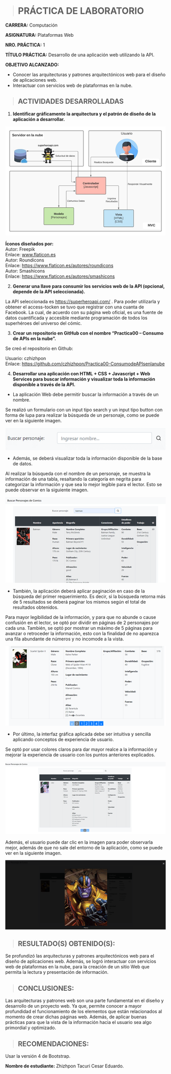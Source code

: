 
> # PRÁCTICA DE LABORATORIO 

**CARRERA:** Computación

**ASIGNATURA:** Plataformas Web

**NRO. PRÁCTICA:**	1	

**TÍTULO PRÁCTICA:** Desarrollo de una aplicación web utilizando la API.

**OBJETIVO ALCANZADO:** 
- Conocer las arquitecturas y patrones arquitectónicos web para el diseño de aplicaciones web.
- Interactuar con servicios web de plataformas en la nube.

> ## ACTIVIDADES DESARROLLADAS

1. **Identificar gráficamente la arquitectura y el patrón de diseño de la aplicación a desarrollar.**

<img src="img/readme/1.jpg" alt="1">

**Íconos diseñados por:** <br>
Autor: Freepik<br>
Enlace: www.flaticon.es <br>
Autor: Roundicons<br>
Enlace: https://www.flaticon.es/autores/roundicons <br>
Autor: Smashicons<br>
Enlace: https://www.flaticon.es/autores/smashicons 

2. **Generar una llave para consumir los servicios web de la API (opcional, depende de la API seleccionada).**

La API seleccionada es https://superheroapi.com/ . Para poder utilizarla y obtener el access-tocken se tuvo que registrar con una cuanta de Facebook. La cual, de acuerdo con su página web oficial, es una fuente de datos cuantificada y accesible mediante programación de todos los superhéroes del universo del cómic.

3. **Crear un repositorio en GitHub con el nombre “Practica00 – Consumo de APIs en la nube”.**

Se creó el repositorio en Github:

Usuario: czhizhpon<br>
Enlace: https://github.com/czhizhpon/Practica00-ConsumodeAPIsenlanube

4. **Desarrollar una aplicación con HTML + CSS + Javascript + Web Services para buscar información y visualizar toda la información disponible a través de la API.**

- La aplicación Web debe permitir buscar la información a través de un nombre.

Se realizó un formulario con un input tipo search y un input tipo button con forma de lupa para realizar la búsqueda de un personaje, como se puede ver en la siguiente imagen.

 <img src="img/readme/2.png" alt="2">

- Además, se deberá visualizar toda la información disponible de la base de datos. 

Al realizar la búsqueda con el nombre de un personaje, se muestra la información de una tabla, resaltando la categoría en negrita para categorizar la información y que sea lo mejor legible para el lector. Esto se puede observar en la siguiente imagen.

<img src="img/readme/3.png" alt="3">

- También, la aplicación deberá aplicar paginación en caso de la búsqueda del primer requerimiento. Es decir, si la búsqueda retorna más de 5 resultados se deberá paginar los mismos según el total de resultados obtenidos.

Para mayor legibilidad de la información, y para que no abunde o cause confusión en el lector, se optó por dividir en páginas de 2 personajes por cada una. También, se optó por mostrar un máximo de 5 páginas para avanzar o retroceder la información, esto con la finalidad de no aparezca una fila abundante de números y no incomode a la vista.

<img src="img/readme/4.png" alt="4"> 

- Por último, la interfaz gráfica aplicada debe ser intuitiva y sencilla aplicando conceptos de experiencia de usuario.

Se optó por usar colores claros para dar mayor realce a la información y mejorar la experiencia de usuario con los puntos anteriores explicados.

<img src="img/readme/5.png" alt="5">

Además, el usuario puede dar clic en la imagen para poder observarla mejor, además de que no sale del entorno de la aplicación, como se puede ver en la siguiente imagen.

<img src="img/readme/6.png" alt="6">
 
> ## RESULTADO(S) OBTENIDO(S):
Se profundizó las arquitecturas y patrones arquitectónicos web para el diseño de aplicaciones web. Además, se logró interactuar con servicios web de plataformas en la nube, para la creación de un sitio Web que permita la lectura y presentación de información.

> ## CONCLUSIONES:
Las arquitecturas y patrones web son una parte fundamental en el diseño y desarrollo de un proyecto web. Ya que, permite conocer a mayor profundidad el funcionamiento de los elementos que están relacionados al momento de crear dichas páginas web. Además, de aplicar buenas prácticas para que la vista de la información hacia el usuario sea algo primordial y optimizado.

> ## RECOMENDACIONES:
Usar la versión 4 de Bootstrap. 

**Nombre de estudiante:** Zhizhpon Tacuri Cesar Eduardo. 


